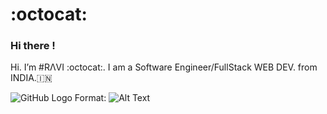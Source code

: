 # :octocat:
### Hi there !
Hi. I’m #RΛVI :octocat:. I am a Software Engineer/FullStack WEB DEV. from INDIA.🇮🇳

![GitHub Logo](/images/logo.png)
Format: ![Alt Text](url)


<!--
**zravi/zravi** is a ✨ _special_ ✨ repository because its `README.md` (this file) appears on your GitHub profile.

Here are some ideas to get you started:

- 🔭 I’m currently working on ...
- 🌱 I’m currently learning ...
- 👯 I’m looking to collaborate on ...
- 🤔 I’m looking for help with ...
- 💬 Ask me about ...
- 📫 How to reach me: ...
- 😄 Pronouns: ...
- ⚡ Fun fact: ...
-->
